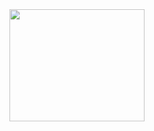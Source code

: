 <a href="https://giphy.com/gifs/theoffice-w9MGGwt32PGK9M4Dn5">
  <img src="https://media.giphy.com/media/w9MGGwt32PGK9M4Dn5/giphy.gif" width="240" height="200" />
</a>






